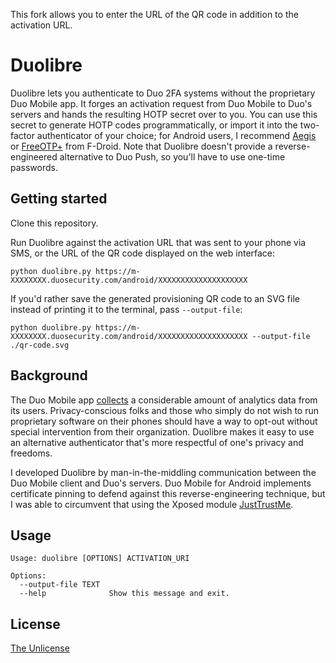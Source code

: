 This fork allows you to enter the URL of the QR code in addition to the activation URL.

# Duolibre

Duolibre lets you authenticate to Duo 2FA systems without the proprietary Duo Mobile app. It forges an activation request from Duo Mobile to Duo's servers and hands the resulting HOTP secret over to you. You can use this secret to generate HOTP codes programmatically, or import it into the two-factor authenticator of your choice; for Android users, I recommend [Aegis](https://f-droid.org/app/com.beemdevelopment.aegis) or [FreeOTP+](https://f-droid.org/app/org.liberty.android.freeotpplus) from F-Droid. Note that Duolibre doesn't provide a reverse-engineered alternative to Duo Push, so you'll have to use one-time passwords.

## Getting started

Clone this repository.

Run Duolibre against the activation URL that was sent to your phone via SMS, or the URL of the QR code displayed on the web interface:

```
python duolibre.py https://m-XXXXXXXX.duosecurity.com/android/XXXXXXXXXXXXXXXXXXXX
```

If you'd rather save the generated provisioning QR code to an SVG file instead of printing it to the terminal, pass `--output-file`:

```
python duolibre.py https://m-XXXXXXXX.duosecurity.com/android/XXXXXXXXXXXXXXXXXXXX --output-file ./qr-code.svg
```

## Background

The Duo Mobile app [collects](https://help.duo.com/s/article/2939?language=en_US) a considerable amount of analytics data from its users. Privacy-conscious folks and those who simply do not wish to run proprietary software on their phones should have a way to opt-out without special intervention from their organization. Duolibre makes it easy to use an alternative authenticator that's more respectful of one's privacy and freedoms.

I developed Duolibre by man-in-the-middling communication between the Duo Mobile client and Duo's servers. Duo Mobile for Android implements certificate pinning to defend against this reverse-engineering technique, but I was able to circumvent that using the Xposed module [JustTrustMe](https://github.com/Fuzion24/JustTrustMe).

## Usage

```
Usage: duolibre [OPTIONS] ACTIVATION_URI

Options:
  --output-file TEXT
  --help              Show this message and exit.
```

## License

[The Unlicense](https://unlicense.org)
